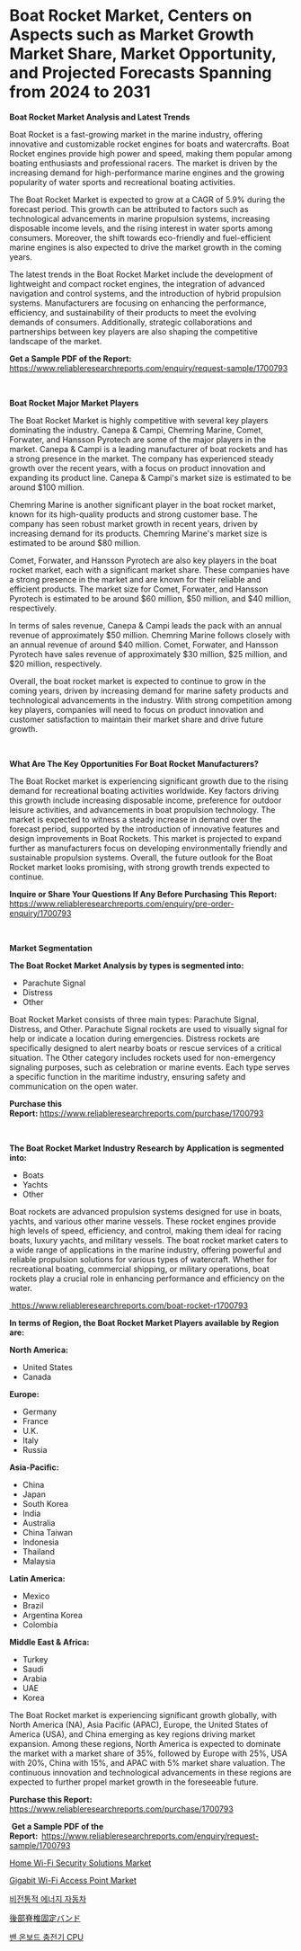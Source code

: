 <p><h1>Boat Rocket Market, Centers on Aspects such as Market Growth Market Share, Market Opportunity, and Projected Forecasts Spanning from 2024 to 2031</h1></p><p><strong>Boat Rocket Market Analysis and Latest Trends</strong></p>
<p><p>Boat Rocket is a fast-growing market in the marine industry, offering innovative and customizable rocket engines for boats and watercrafts. Boat Rocket engines provide high power and speed, making them popular among boating enthusiasts and professional racers. The market is driven by the increasing demand for high-performance marine engines and the growing popularity of water sports and recreational boating activities.</p><p>The Boat Rocket Market is expected to grow at a CAGR of 5.9% during the forecast period. This growth can be attributed to factors such as technological advancements in marine propulsion systems, increasing disposable income levels, and the rising interest in water sports among consumers. Moreover, the shift towards eco-friendly and fuel-efficient marine engines is also expected to drive the market growth in the coming years.</p><p>The latest trends in the Boat Rocket Market include the development of lightweight and compact rocket engines, the integration of advanced navigation and control systems, and the introduction of hybrid propulsion systems. Manufacturers are focusing on enhancing the performance, efficiency, and sustainability of their products to meet the evolving demands of consumers. Additionally, strategic collaborations and partnerships between key players are also shaping the competitive landscape of the market.</p></p>
<p><strong>Get a Sample PDF of the Report:&nbsp;</strong> <a href="https://www.reliableresearchreports.com/enquiry/request-sample/1700793">https://www.reliableresearchreports.com/enquiry/request-sample/1700793</a></p>
<p>&nbsp;</p>
<p><strong>Boat Rocket Major Market Players</strong></p>
<p><p>The Boat Rocket Market is highly competitive with several key players dominating the industry. Canepa & Campi, Chemring Marine, Comet, Forwater, and Hansson Pyrotech are some of the major players in the market. Canepa & Campi is a leading manufacturer of boat rockets and has a strong presence in the market. The company has experienced steady growth over the recent years, with a focus on product innovation and expanding its product line. Canepa & Campi's market size is estimated to be around $100 million.</p><p>Chemring Marine is another significant player in the boat rocket market, known for its high-quality products and strong customer base. The company has seen robust market growth in recent years, driven by increasing demand for its products. Chemring Marine's market size is estimated to be around $80 million.</p><p>Comet, Forwater, and Hansson Pyrotech are also key players in the boat rocket market, each with a significant market share. These companies have a strong presence in the market and are known for their reliable and efficient products. The market size for Comet, Forwater, and Hansson Pyrotech is estimated to be around $60 million, $50 million, and $40 million, respectively.</p><p>In terms of sales revenue, Canepa & Campi leads the pack with an annual revenue of approximately $50 million. Chemring Marine follows closely with an annual revenue of around $40 million. Comet, Forwater, and Hansson Pyrotech have sales revenue of approximately $30 million, $25 million, and $20 million, respectively.</p><p>Overall, the boat rocket market is expected to continue to grow in the coming years, driven by increasing demand for marine safety products and technological advancements in the industry. With strong competition among key players, companies will need to focus on product innovation and customer satisfaction to maintain their market share and drive future growth.</p></p>
<p>&nbsp;</p>
<p><strong>What Are The Key Opportunities For Boat Rocket Manufacturers?</strong></p>
<p><p>The Boat Rocket market is experiencing significant growth due to the rising demand for recreational boating activities worldwide. Key factors driving this growth include increasing disposable income, preference for outdoor leisure activities, and advancements in boat propulsion technology. The market is expected to witness a steady increase in demand over the forecast period, supported by the introduction of innovative features and design improvements in Boat Rockets. This market is projected to expand further as manufacturers focus on developing environmentally friendly and sustainable propulsion systems. Overall, the future outlook for the Boat Rocket market looks promising, with strong growth trends expected to continue.</p></p>
<p><strong>Inquire or Share Your Questions If Any Before Purchasing This Report:</strong> <a href="https://www.reliableresearchreports.com/enquiry/pre-order-enquiry/1700793">https://www.reliableresearchreports.com/enquiry/pre-order-enquiry/1700793</a></p>
<p>&nbsp;</p>
<p><strong>Market Segmentation</strong></p>
<p><strong>The Boat Rocket Market Analysis by types is segmented into:</strong></p>
<p><ul><li>Parachute Signal</li><li>Distress</li><li>Other</li></ul></p>
<p><p>Boat Rocket Market consists of three main types: Parachute Signal, Distress, and Other. Parachute Signal rockets are used to visually signal for help or indicate a location during emergencies. Distress rockets are specifically designed to alert nearby boats or rescue services of a critical situation. The Other category includes rockets used for non-emergency signaling purposes, such as celebration or marine events. Each type serves a specific function in the maritime industry, ensuring safety and communication on the open water.</p></p>
<p><strong>Purchase this Report:&nbsp;</strong><a href="https://www.reliableresearchreports.com/purchase/1700793">https://www.reliableresearchreports.com/purchase/1700793</a></p>
<p>&nbsp;</p>
<p><strong>The Boat Rocket Market Industry Research by Application is segmented into:</strong></p>
<p><ul><li>Boats</li><li>Yachts</li><li>Other</li></ul></p>
<p><p>Boat rockets are advanced propulsion systems designed for use in boats, yachts, and various other marine vessels. These rocket engines provide high levels of speed, efficiency, and control, making them ideal for racing boats, luxury yachts, and military vessels. The boat rocket market caters to a wide range of applications in the marine industry, offering powerful and reliable propulsion solutions for various types of watercraft. Whether for recreational boating, commercial shipping, or military operations, boat rockets play a crucial role in enhancing performance and efficiency on the water.</p></p>
<p><a href="https://www.reliableresearchreports.com/boat-rocket-r1700793">&nbsp;https://www.reliableresearchreports.com/boat-rocket-r1700793</a></p>
<p><strong>In terms of Region, the Boat Rocket Market Players available by Region are:</strong></p>
<p>
    <p> <strong> North America: </strong>
        <ul>
            <li>United States</li>
            <li>Canada</li>
        </ul>
        </p> 
    <p> <strong> Europe: </strong>
        <ul>
            <li>Germany</li>
            <li>France</li>
            <li>U.K.</li>
            <li>Italy</li>
            <li>Russia</li>
        </ul>
        </p> 
    <p> <strong> Asia-Pacific: </strong>
        <ul>
            <li>China</li>
            <li>Japan</li>
            <li>South Korea</li>
            <li>India</li>
            <li>Australia</li>
            <li>China Taiwan</li>
            <li>Indonesia</li>
            <li>Thailand</li>
            <li>Malaysia</li>
        </ul>
        </p> 
    <p> <strong> Latin America: </strong>
        <ul>
            <li>Mexico</li>
            <li>Brazil</li>
            <li>Argentina Korea</li>
            <li>Colombia</li>
        </ul>
        </p> 
    <p> <strong> Middle East & Africa: </strong>
        <ul>
            <li>Turkey</li>
            <li>Saudi</li>
            <li>Arabia</li>
            <li>UAE</li>
            <li>Korea</li>
        </ul>
    </p>
    </p>
<p><p>The Boat Rocket market is experiencing significant growth globally, with North America (NA), Asia Pacific (APAC), Europe, the United States of America (USA), and China emerging as key regions driving market expansion. Among these regions, North America is expected to dominate the market with a market share of 35%, followed by Europe with 25%, USA with 20%, China with 15%, and APAC with 5% market share valuation. The continuous innovation and technological advancements in these regions are expected to further propel market growth in the foreseeable future.</p></p>
<p><strong>Purchase this Report: </strong><a href="https://www.reliableresearchreports.com/purchase/1700793">https://www.reliableresearchreports.com/purchase/1700793</a></p>
<p>&nbsp;<strong>Get a Sample PDF of the Report:&nbsp;&nbsp;</strong><a href="https://www.reliableresearchreports.com/enquiry/request-sample/1700793">https://www.reliableresearchreports.com/enquiry/request-sample/1700793</a></p>
<p><strong></strong></p>
<p><p><a href="https://github.com/mancsybtousav/Market-Research-Report-List-3/blob/main/home-wi-fi-security-solutions-market.md">Home Wi-Fi Security Solutions Market</a></p><p><a href="https://github.com/josesg55/Market-Research-Report-List-3/blob/main/gigabit-wi-fi-access-point-market.md">Gigabit Wi-Fi Access Point Market</a></p><p><a href="https://github.com/sammyUltyylrich9067856/Market-Research-Report-List-2/blob/main/8685468165666.md">비전통적 에너지 자동차</a></p><p><a href="https://github.com/DeonBoer2023/Market-Research-Report-List-1/blob/main/4371736155004.md">後部脊椎固定バンド</a></p><p><a href="https://github.com/ConstantinVon/Market-Research-Report-List-1/blob/main/5154337165667.md">밴 온보드 충전기 CPU</a></p></p>